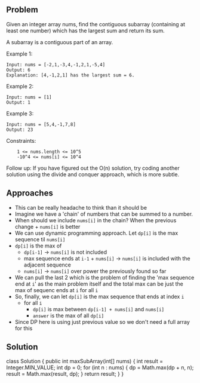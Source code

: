 ## Problem
Given an integer array nums, find the contiguous subarray (containing at least one number) which has the largest sum and return its sum.

A subarray is a contiguous part of an array.

Example 1:
```
Input: nums = [-2,1,-3,4,-1,2,1,-5,4]
Output: 6
Explanation: [4,-1,2,1] has the largest sum = 6.
```

Example 2:
```
Input: nums = [1]
Output: 1
```
Example 3:
```
Input: nums = [5,4,-1,7,8]
Output: 23
```
 
Constraints:
```
    1 <= nums.length <= 10^5
    -10^4 <= nums[i] <= 10^4
```
 

Follow up: If you have figured out the O(n) solution, try coding another solution using the divide and conquer approach, which is more subtle.

## Approaches
- This can be really headache to think than it should be
- Imagine we have a 'chain' of numbers that can be summed to a number.
- When should we include `nums[i]` in the chain? When the previous change + `nums[i]` is better
- We can use dynamic programming approach. Let `dp[i]` is the max sequence til `nums[i]`
- `dp[i]` is the max of
  - `dp[i-1]` -> `nums[i]` is not included
  - max sequence ends at `i-1` + `nums[i]` -> `nums[i]` is included with the adjacent sequence
  - `nums[i]` -> `nums[i]` over power the previously found so far
- We can pull the last 2 which is the problem of finding the 'max sequence end at `i`' as the main problem itself and the total max can be just the max of sequenc ends at `i` for all `i`
- So, finally, we can let `dp[i]` is the max sequence that ends at index `i`
  - for all `i`
    - `dp[i]` is max between `dp[i-1] + nums[i]` and `nums[i]`
    - `answer` is the max of all `dp[i]`
- Since DP here is using just previous value so we don't need a full array for this

## Solution

class Solution {
    public int maxSubArray(int[] nums) {
        int result = Integer.MIN_VALUE;
        int dp = 0;
        for (int n : nums) {
            dp = Math.max(dp + n, n);
            result = Math.max(result, dp);
        }
        return result;
    }
}